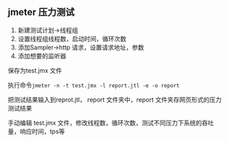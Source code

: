 ## jmeter 压力测试

1. 新建测试计划->线程组
1. 设置线程组线程数，启动时间，循环次数
1. 添加Sampler->http 请求，设置请求地址，参数
1. 添加想要的监听器

保存为test.jmx 文件

执行命令`jmeter -n -t test.jmx -l report.jtl -e -o report`


把测试结果输入到reprot.jtl， report 文件夹中，report 文件夹存网页形式的压力测试结果

手动编辑 test.jmx 文件，修改线程数，循环次数，测试不同压力下系统的吞吐量，响应时间，tps等